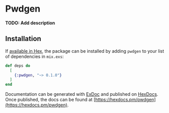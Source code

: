 # Pwdgen

**TODO: Add description**

## Installation

If [available in Hex](https://hex.pm/docs/publish), the package can be installed
by adding `pwdgen` to your list of dependencies in `mix.exs`:

```elixir
def deps do
  [
    {:pwdgen, "~> 0.1.0"}
  ]
end
```

Documentation can be generated with [ExDoc](https://github.com/elixir-lang/ex_doc)
and published on [HexDocs](https://hexdocs.pm). Once published, the docs can
be found at [https://hexdocs.pm/pwdgen](https://hexdocs.pm/pwdgen).

